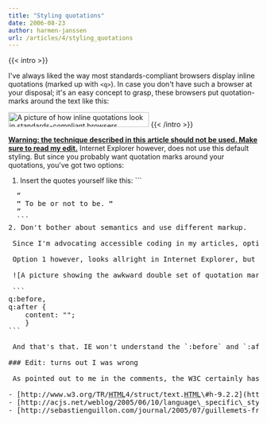 ```yaml
---
title: "Styling quotations"
date: 2006-08-23
author: harmen-janssen
url: /articles/4/styling_quotations
---
```


{{< intro >}}
<p>
I've always liked the way most standards-compliant browsers display inline quotations (marked up with <code>&lt;q&gt;</code>). In case you don't have such a browser at your disposal; it's an easy concept to grasp, these browsers put quotation-marks around the text like this:
</p>
<img src="http://www.whatstyle.net/examples/quote.jpg" alt="A picture of how inline quotations look in standards-compliant browsers" width="283" height="30">
{{< /intro >}}

<ins datetime="2006-08-27">**Warning: the technique described in this article should not be used. Make sure to read my [edit](#edit "Read the edit").**</ins> Internet Explorer however, does not use this default styling. But since you probably want quotation marks around your quotations, you've got two options:

1. Insert the quotes yourself like this: ```
  <pre class="htmlCode">
  <q>
  <strong>"</strong> To be or not to be. <strong>"</strong>
  </q>
  ```
2. Don't bother about semantics and use different markup.
 
 Since I'm advocating accessible coding in my articles, option 2 is out of the question. Semantic markup really helps assistive devices, so it shouldn't be abandoned.

 Option 1 however, looks allright in Internet Explorer, but in most other browsers you end up with a double set of quotation marks, like this:

 ![A picture showing the awkward double set of quotation marks in standards-compliant browsers](http://www.whatstyle.net/examples/double_quote.jpg) That just looks plain silly. Luckily, this is easy to overcome using the following <abbr title="Cascading Style Sheets">CSS</abbr>:

 ```
q:before,
q:after {
	content: "";
	}
```

 And that's that. IE won't understand the `:before` and `:after` pseudo-selectors, more advanced browsers will cut the default quotation marks off. It's a small problem, with an easy solution, but tiny details like this can really be a finishing touch.

### Edit: turns out I was wrong

 As pointed out to me in the comments, the W3C certainly has a different opinion on the matter. Explorer is wrong and this time it isn't the author's job to rectify their mistake. Related reading, as provided by Sébastien Guillon:

- [http://www.w3.org/TR/<abbr title="HyperText Markup Language">HTML</abbr>4/struct/text.<abbr title="HyperText Markup Language">HTML</abbr>\#h-9.2.2](http://www.w3.org/TR/html4/struct/text.html#h-9.2.2 "The W3C recommendation on quotes")
- [http://acjs.net/weblog/2005/06/10/language\_specific\_styling\_quotation\_marks/index.<abbr title="Php: Hypertext Preprocessor">PHP</abbr>](http://acjs.net/weblog/2005/06/10/language_specific_styling_quotation_marks/index.php "An in-depth article on quotations in specific languages")
- [http://sebastienguillon.com/journal/2005/07/guillemets-francais-en-<abbr title="Cascading Style Sheets">CSS</abbr>](http://sebastienguillon.com/journal/2005/07/guillemets-francais-en-css "Read Sébastien's own article on the matter")